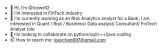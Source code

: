 - 👋 Hi, I’m @Icewell2
- 👀 I’m interested in FinTech industry
- 🌱 I’m currently working as an Risk Analytics analyst for a Bank, I am interested in Quant / Risk / Business/ Data analyst/ Consultant/ FinTech Analyst role
- 💞️ I’m looking to collaborate on python/sql/c++/java coding
- 📫 How to reach me: joeychen697@gmail.com

<!---
Icewell2/Icewell2 is a ✨ special ✨ repository because its `README.md` (this file) appears on your GitHub profile.
You can click the Preview link to take a look at your changes.
--->
